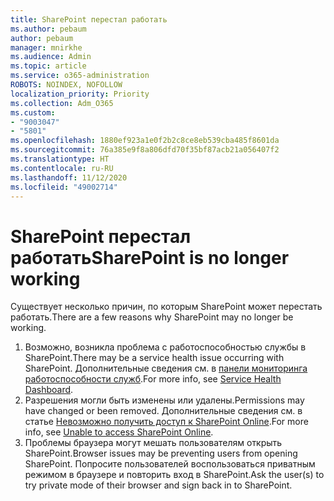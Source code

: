 ```yaml
---
title: SharePoint перестал работать
ms.author: pebaum
author: pebaum
manager: mnirkhe
ms.audience: Admin
ms.topic: article
ms.service: o365-administration
ROBOTS: NOINDEX, NOFOLLOW
localization_priority: Priority
ms.collection: Adm_O365
ms.custom:
- "9003047"
- "5801"
ms.openlocfilehash: 1880ef923a1e0f2b2c8ce8eb539cba485f8601da
ms.sourcegitcommit: 76a385e9f8a806dfd70f35bf87acb21a056407f2
ms.translationtype: HT
ms.contentlocale: ru-RU
ms.lasthandoff: 11/12/2020
ms.locfileid: "49002714"
---
```

# <a name="sharepoint-is-no-longer-working"></a><span data-ttu-id="d9240-102">SharePoint перестал работать</span><span class="sxs-lookup"><span data-stu-id="d9240-102">SharePoint is no longer working</span></span>

<span data-ttu-id="d9240-103">Существует несколько причин, по которым SharePoint может перестать работать.</span><span class="sxs-lookup"><span data-stu-id="d9240-103">There are a few reasons why SharePoint may no longer be working.</span></span>

1. <span data-ttu-id="d9240-104">Возможно, возникла проблема с работоспособностью службы в SharePoint.</span><span class="sxs-lookup"><span data-stu-id="d9240-104">There may be a service health issue occurring with SharePoint.</span></span> <span data-ttu-id="d9240-105">Дополнительные сведения см. в [панели мониторинга работоспособности служб](https://admin.microsoft.com/AdminPortal/Home#/servicehealth).</span><span class="sxs-lookup"><span data-stu-id="d9240-105">For more info, see [Service Health Dashboard](https://admin.microsoft.com/AdminPortal/Home#/servicehealth).</span></span>
2. <span data-ttu-id="d9240-106">Разрешения могли быть изменены или удалены.</span><span class="sxs-lookup"><span data-stu-id="d9240-106">Permissions may have changed or been removed.</span></span> <span data-ttu-id="d9240-107">Дополнительные сведения см. в статье [Невозможно получить доступ к SharePoint Online](https://docs.microsoft.com/sharepoint/troubleshoot/sharing-and-permissions/sharepoint-online-inaccessible).</span><span class="sxs-lookup"><span data-stu-id="d9240-107">For more info, see [Unable to access SharePoint Online](https://docs.microsoft.com/sharepoint/troubleshoot/sharing-and-permissions/sharepoint-online-inaccessible).</span></span>
3. <span data-ttu-id="d9240-108">Проблемы браузера могут мешать пользователям открыть SharePoint.</span><span class="sxs-lookup"><span data-stu-id="d9240-108">Browser issues may be preventing users from opening SharePoint.</span></span> <span data-ttu-id="d9240-109">Попросите пользователей воспользоваться приватным режимом в браузере и повторить вход в SharePoint.</span><span class="sxs-lookup"><span data-stu-id="d9240-109">Ask the user(s) to try private mode of their browser and sign back in to SharePoint.</span></span>